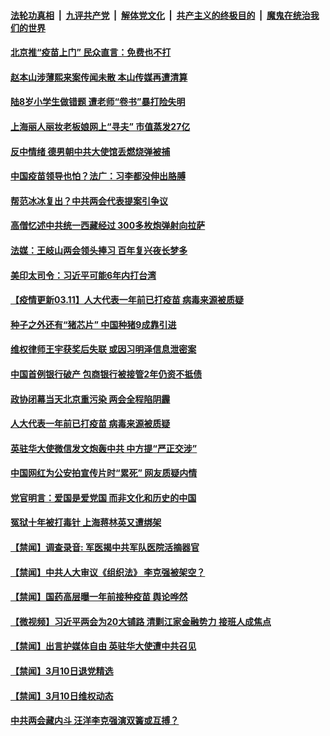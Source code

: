 

####  [法轮功真相](../../../../basic/blob/master/README.md?t=03111801) &nbsp;|&nbsp; [九评共产党](../../../../9ping.md/blob/master/README.md?t=03111801) &nbsp;|&nbsp; [解体党文化](../../../../jtdwh.md/blob/master/README.md?t=03111801)  &nbsp;|&nbsp; [共产主义的终极目的](../../../../gczydzjmd.md/blob/master/README.md?t=03111801) &nbsp;|&nbsp; [魔鬼在统治我们的世界](../../../../mgztzwmdsj.md/blob/master/README.md?t=03111801) 

#### [北京推“疫苗上门” 民众直言：免费也不打](../pages/prog204/a103071381.md?t=03111801) 

#### [赵本山涉薄熙来案传闻未散 本山传媒再遭清算](../pages/prog204/a103071355.md?t=03111801) 

#### [陆8岁小学生做错题 遭老师“卷书”暴打险失明](../pages/prog204/a103071297.md?t=03111801) 

#### [上海丽人丽妆老板娘网上“寻夫” 市值蒸发27亿](../pages/prog204/a103071271.md?t=03111801) 

#### [反中情绪 德男朝中共大使馆丢燃烧弹被捕](../pages/prog204/a103071263.md?t=03111801) 

#### [中国疫苗领导也怕？法广：习李都没伸出胳膊](../pages/prog204/a103071235.md?t=03111801) 

#### [帮范冰冰复出？中共两会代表提案引争议](../pages/prog204/a103071220.md?t=03111801) 

#### [高僧忆述中共统一西藏经过 300多枚炮弹射向拉萨](../pages/prog204/a103071214.md?t=03111801) 

#### [法媒：王岐山两会领头捧习 百年复兴夜长梦多](../pages/prog204/a103071197.md?t=03111801) 

#### [美印太司令：习近平可能6年内打台湾](../pages/prog204/a103071187.md?t=03111801) 

#### [【疫情更新03.11】人大代表一年前已打疫苗 病毒来源被质疑](../pages/prog204/a103059205.md?t=03111801) 

#### [种子之外还有“猪芯片” 中国种猪9成靠引进](../pages/prog204/a103071039.md?t=03111801) 

#### [维权律师王宇获奖后失联 或因习明泽信息泄密案](../pages/prog204/a103071023.md?t=03111801) 

#### [中国首例银行破产 包商银行被接管2年仍资不抵债](../pages/prog204/a103071014.md?t=03111801) 

#### [政协闭幕当天北京重污染 两会全程陷阴霾](../pages/prog204/a103071049.md?t=03111801) 

#### [人大代表一年前已打疫苗 病毒来源被质疑](../pages/prog204/a103071031.md?t=03111801) 

#### [英驻华大使微信发文炮轰中共 中方提“严正交涉”](../pages/prog204/a103070972.md?t=03111801) 

#### [中国网红为公安拍宣传片时“累死” 网友质疑内情](../pages/prog204/a103070971.md?t=03111801) 

#### [党官明言：爱国是爱党国 而非文化和历史的中国](../pages/prog204/a103070848.md?t=03111801) 


#### [冤狱十年被打毒针  上海蒋林英又遭绑架](../pages/prog204/a103070546.md?t=03111801) 

#### [【禁闻】调查录音: 军医揭中共军队医院活摘器官](../pages/prog204/a103070893.md?t=03111801) 

#### [【禁闻】中共人大审议《组织法》  李克强被架空？](../pages/prog204/a103070900.md?t=03111801) 

#### [【禁闻】国药高层曝一年前接种疫苗 舆论哗然](../pages/prog204/a103070877.md?t=03111801) 

#### [【微视频】习近平两会为20大铺路 清剿江家金融势力 接班人成焦点](../pages/prog204/a103070859.md?t=03111801) 

#### [【禁闻】出言护媒体自由 英驻华大使遭中共召见](../pages/prog204/a103070856.md?t=03111801) 

#### [【禁闻】3月10日退党精选](../pages/prog204/a103070863.md?t=03111801) 

#### [【禁闻】3月10日维权动态](../pages/prog204/a103070861.md?t=03111801) 

#### [中共两会藏内斗 汪洋李克强演双簧或互搏？](../pages/prog204/a103070832.md?t=03111801) 


